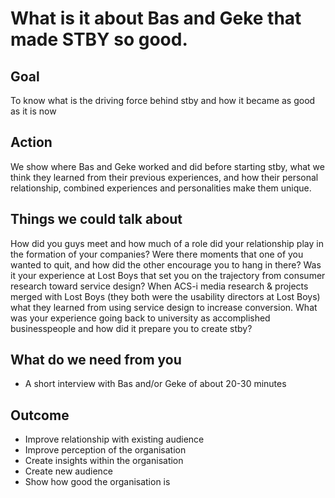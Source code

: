 # What is it about Bas and Geke that made STBY so good.

## Goal

To know what is the driving force behind stby and how it became as good as it is now

## Action

We show where Bas and Geke worked and did before starting stby, what we think they learned from their previous experiences, and how their personal relationship, combined experiences and personalities make them unique.  

## Things we could talk about

How did you guys meet and how much of a role did your relationship play in the formation of your companies? Were there moments that one of you wanted to quit, and how did the other encourage you to hang in there? Was it your experience at Lost Boys that set you on the trajectory from consumer research toward service design? When ACS-i media research & projects merged with Lost Boys (they both were the usability directors at Lost Boys) what they learned from using service design to increase conversion. What was your experience going back to university as accomplished businesspeople and how did it prepare you to create stby?

## What do we need from you

* A short interview with Bas and/or Geke of about 20-30 minutes

## Outcome

* Improve relationship with existing audience
* Improve perception of the organisation
* Create insights within the organisation
* Create new audience
* Show how good the organisation is
